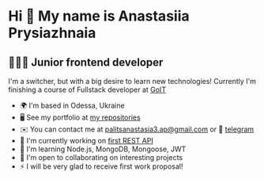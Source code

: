 Hi 👋 My name is Anastasiia Prysiazhnaia
========================================

👩🏻‍💻 Junior frontend developer
-------------------------

I'm a switcher, but with a big desire to learn new technologies! Currently I'm finishing a course of Fullstack developer at [GoIT](https://github.com/goitacademy)

* 🌍  I'm based in Odessa, Ukraine
* 🖥️  See my portfolio at [my repositories](http:///github.com/Anastasia-front?tab=repositories)
* ✉️  You can contact me at [palitsanastasia3.ap@gmail.com](mailto:Palitsanastasia3.ap@gmail.com) or 📲 [telegram](https://t.me/nastia_stretching)
* 🚀  I'm currently working on [first REST API](http://github.com/Anastasia-front/nodejs-homework-rest-api)
* 🧠  I'm learning Node.js, MongoDB, Mongoose, JWT
* 🤝  I'm open to collaborating on interesting projects
* ⚡  I will be very glad to receive first work proposal!
